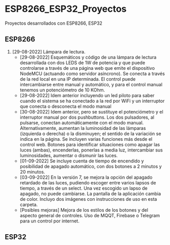 # ESP8266_ESP32_Proyectos
 
Proyectos desarrollados con ESP8266, ESP32

## ESP8266

1. [29-08-2022] Lámpara de lectura.	
	- [29-08-2022] Esquemáticos y código de una lámpara de lectura desarrollada con dos LEDS de 1W de potencia y que puede controlarse a través de una página  web que emite el dispositivo NodeMCU (actuando como servidor asíncrono). Se conecta a través de la red local en una IP determinada. El control puede intercambiarse entre manual y automático, y para el control manual tenemos un potenciómetro de 10 KOhm. 
	- [29-08-2022] Idem anterior incluyendo un led piloto para saber cuando el sistema se ha conectado a la red por WiFi y un interruptor que conecta o desconecta el modo manual
	- [30-08-2022] Idem anterior, pero se sustituye el potenciómetro y el interruptor manual por dos pushbuttons. Los dos pulsadores, al pulsarse, conectan automáticamente con el modo manual. Alternativamente, aumentan la luminosidad de las lámparas (izquierda o derecha) o la disminuyen; el sentido de la variación se indica en la página. Se incluyen varias funciones más desde el control web. Botones para identificar situaciones como apagar las luces (ambas), encenderlas, ponerlas a media luz, intercambiar sus luminosidades, aumentar o dismunir las luces.
	- [01-09-2022] Se incluye cuenta de tiempo de encendido y posibilidad de apagado automático, con dos botones a 2 minutos y 20 minutos.
	- [03-09-2022] En la versión 7, se mejora la opción del apagado retardado de las luces, pudiendo escoger entre varios lapsos de tiempo, a través de un select. Una vez escogido un lapso de apagado, no puede cambiarse. La pantalla de la aplicación cambia de color. Incluyo dos imágenes con instrucciones de uso en esta carpeta.
	- [Posibles mejoras] Mejora de los estilos de los botones y del aspecto general de controles. Uso de MQQT, Firebase o Telegram para un control por internet. 

## ESP32
